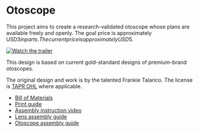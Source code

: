 Otoscope
========
This project aims to create a research-validated otoscope whose plans are
available freely and openly. The goal price is approximately USD$3 in parts. The current price is approximately USD$5.

[![Watch the trailer](/media/assets/youtube_thumbnail_trailer.png)](https://youtu.be/aX0nkcNqGiI)

This design is based on current gold-standard designs of premium-brand
otoscopes.

The original design and work is by the talented Frankie Talarico. The license
is [TAPR OHL](https://github.com/GliaX/Otoscope/blob/master/LICENSE) where applicable.


* [Bill of Materials](docs/BILL_OF_MATERIALS.md)
* [Print guide](docs/PRINT_GUIDE.md)
* [Assembly instruction video](https://youtu.be/9h2voI1ipZM)
* [Lens assembly guide](docs/LENS_ASSEMBLY.md)
* [Otoscope assembly guide](docs/ASSEMBLY.md)
